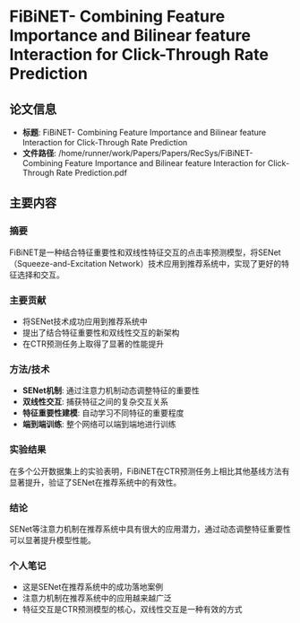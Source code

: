 # FiBiNET- Combining Feature Importance and Bilinear feature Interaction for Click-Through Rate Prediction

## 论文信息
- **标题**: FiBiNET- Combining Feature Importance and Bilinear feature Interaction for Click-Through Rate Prediction
- **文件路径**: /home/runner/work/Papers/Papers/RecSys/FiBiNET- Combining Feature Importance and Bilinear feature Interaction for Click-Through Rate Prediction.pdf

## 主要内容

### 摘要

FiBiNET是一种结合特征重要性和双线性特征交互的点击率预测模型，将SENet（Squeeze-and-Excitation Network）技术应用到推荐系统中，实现了更好的特征选择和交互。

### 主要贡献

- 将SENet技术成功应用到推荐系统中
- 提出了结合特征重要性和双线性交互的新架构
- 在CTR预测任务上取得了显著的性能提升

### 方法/技术

- **SENet机制**: 通过注意力机制动态调整特征的重要性
- **双线性交互**: 捕获特征之间的复杂交互关系
- **特征重要性建模**: 自动学习不同特征的重要程度
- **端到端训练**: 整个网络可以端到端地进行训练

### 实验结果

在多个公开数据集上的实验表明，FiBiNET在CTR预测任务上相比其他基线方法有显著提升，验证了SENet在推荐系统中的有效性。

### 结论

SENet等注意力机制在推荐系统中具有很大的应用潜力，通过动态调整特征重要性可以显著提升模型性能。

### 个人笔记

- 这是SENet在推荐系统中的成功落地案例
- 注意力机制在推荐系统中的应用越来越广泛
- 特征交互是CTR预测模型的核心，双线性交互是一种有效的方式



